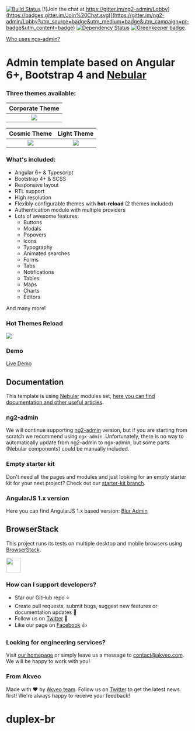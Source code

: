 [![Build Status](https://travis-ci.org/akveo/ngx-admin.svg?branch=master)](https://travis-ci.org/akveo/ngx-admin)
[![Join the chat at https://gitter.im/ng2-admin/Lobby](https://badges.gitter.im/Join%20Chat.svg)](https://gitter.im/ng2-admin/Lobby?utm_source=badge&utm_medium=badge&utm_campaign=pr-badge&utm_content=badge)
[![Dependency Status](https://david-dm.org/akveo/ngx-admin/status.svg)](https://david-dm.org/akveo/ng2-admin) [![Greenkeeper badge](https://badges.greenkeeper.io/DevJoseWeb/duplex-br.svg)](https://greenkeeper.io/)

[Who uses ngx-admin?](https://github.com/akveo/ngx-admin/issues/1645)

# Admin template based on Angular 6+, Bootstrap 4 and <a href="https://github.com/akveo/nebular">Nebular</a>

### Three themes available:

| Corporate Theme |
|:---------------:|
|<a target="_blank" href="http://akveo.com/ngx-admin/#/pages/dashboard?theme=corporate&utm_source=github&utm_medium=ngx_admin_readme&utm_campaign=themes"><img src="https://i.imgur.com/axbJYdN.png"/></a>|

| Cosmic Theme | Light Theme |
|:------------:|:--------------:|
|<a target="_blank" href="http://akveo.com/ngx-admin/#/pages/dashboard?theme=cosmic&utm_source=github&utm_medium=ngx_admin_readme&utm_campaign=themes"><img src="https://i.imgur.com/FgRZcqL.png"/></a>|<a target="_blank" href="http://akveo.com/ngx-admin/#/pages/dashboard?theme=default&utm_source=github&utm_medium=ngx_admin_readme&utm_campaign=themes"><img src="https://i.imgur.com/fozHlRJ.png"/></a>|

### What's included:

- Angular 6+ & Typescript
- Bootstrap 4+ & SCSS
- Responsive layout
- RTL support
- High resolution
- Flexibly configurable themes with **hot-reload** (2 themes included)
- Authentication module with multiple providers
- Lots of awesome features:
  - Buttons
  - Modals
  - Popovers
  - Icons
  - Typography
  - Animated searches
  - Forms
  - Tabs
  - Notifications
  - Tables
  - Maps
  - Charts
  - Editors
  
And many more!

### Hot Themes Reload

<a target="_blank" href="http://akveo.com/ngx-admin/#/pages/dashboard?utm_source=github&utm_medium=ngx_admin_readme&utm_campaign=demo"><img src="https://i.imgur.com/XoJtfvK.gif"/></a>

### Demo

<a target="_blank" href="http://akveo.com/ngx-admin/">Live Demo</a>

## Documentation
This template is using [Nebular](https://github.com/akveo/nebular) modules set, [here you can find documentation and other useful articles](https://akveo.github.io/nebular/docs/installation/based-on-starter-kit-ngxadmin).

### ng2-admin
We will continue supporting [ng2-admin](https://github.com/akveo/ngx-admin/tree/ng2-admin) version, but if you are starting from scratch we recommend using `ngx-admin`. Unfortunately, there is no way to automatically update from ng2-admin to ngx-admin, but some parts (Nebular components) could be manually included.

### Empty starter kit
Don't need all the pages and modules and just looking for an empty starter kit for your next project? Check out our [starter-kit branch](https://github.com/akveo/ngx-admin/tree/starter-kit).

### AngularJS 1.x version
Here you can find AngularJS 1.x based version: [Blur Admin](http://akveo.github.io/blur-admin/)

## BrowserStack
This project runs its tests on multiple desktop and mobile browsers using [BrowserStack](http://www.browserstack.com).

<img src="https://cloud.githubusercontent.com/assets/131406/22254249/534d889e-e254-11e6-8427-a759fb23b7bd.png" height="40" />

### How can I support developers?
- Star our GitHub repo :star:
- Create pull requests, submit bugs, suggest new features or documentation updates :wrench:
- Follow us on [Twitter](https://twitter.com/akveo_inc) :feet:
- Like our page on [Facebook](https://www.facebook.com/akveo/) :thumbsup:

### Looking for engineering services? 
Visit [our homepage](http://akveo.com/) or simply leave us a message to [contact@akveo.com](mailto:contact@akveo.com). We will be happy to work with you!

### From Akveo
Made with :heart: by [Akveo team](http://akveo.com/). Follow us on [Twitter](https://twitter.com/akveo_inc) to get the latest news first!
We're always happy to receive your feedback!
# duplex-br
